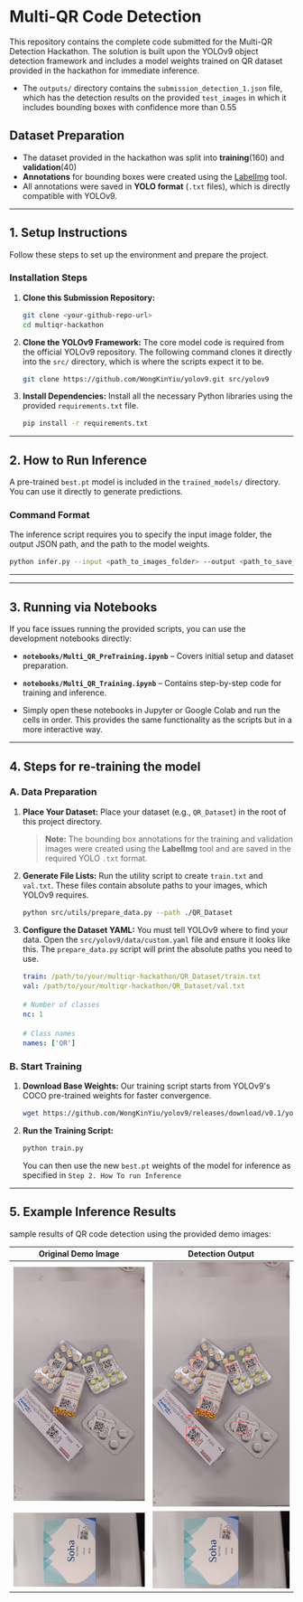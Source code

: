 # Multi-QR Code Detection 

This repository contains the complete code submitted for the Multi-QR Detection Hackathon. The solution is built upon the YOLOv9 object detection framework and includes a model weights trained on QR dataset provided in the hackathon for immediate inference.

* The `outputs/` directory contains the `submission_detection_1.json` file, which has the detection results on the provided `test_images` in which it includes bounding boxes with confidence more than 0.55
  
## Dataset Preparation

- The dataset provided in the hackathon was split into **training**(160) and **validation**(40) 
- **Annotations** for bounding boxes were created using the [LabelImg](https://pypi.org/project/labelImg/) tool.  
- All annotations were saved in **YOLO format** (`.txt` files), which is directly compatible with YOLOv9.  
---

## 1. Setup Instructions

Follow these steps to set up the environment and prepare the project.


### Installation Steps

1.  **Clone this Submission Repository:**
    ```bash
    git clone <your-github-repo-url>
    cd multiqr-hackathon
    ```

2.  **Clone the YOLOv9 Framework:**
    The core model code is required from the official YOLOv9 repository. The following command clones it directly into the `src/` directory, which is where the scripts expect it to be.
    ```bash
    git clone https://github.com/WongKinYiu/yolov9.git src/yolov9
    ```

3.  **Install Dependencies:**
    Install all the necessary Python libraries using the provided `requirements.txt` file.
    ```bash
    pip install -r requirements.txt
    ```

---

## 2. How to Run Inference 

A pre-trained `best.pt` model is included in the `trained_models/` directory. You can use it directly to generate predictions.

### Command Format
The inference script requires you to specify the input image folder, the output JSON path, and the path to the model weights.
```bash
python infer.py --input <path_to_images_folder> --output <path_to_save_json> --weights <path_to_model.pt>
```
---
---

## 3. Running via Notebooks 

If you face issues running the provided scripts, you can use the development notebooks directly:

- **`notebooks/Multi_QR_PreTraining.ipynb`** – Covers initial setup and dataset preparation.  
- **`notebooks/Multi_QR_Training.ipynb`** – Contains step-by-step code for training and inference.  

- Simply open these notebooks in Jupyter or Google Colab and run the cells in order. This provides the same functionality as the scripts but in a more interactive way.
---

## 4. Steps for re-training the model

### A. Data Preparation

1.  **Place Your Dataset:**
    Place your dataset (e.g., `QR_Dataset`) in the root of this project directory.
    > **Note:** The bounding box annotations for the training and validation images were created using the **LabelImg** tool and are saved in the required YOLO `.txt` format.

2.  **Generate File Lists:**
    Run the utility script to create `train.txt` and `val.txt`. These files contain absolute paths to your images, which YOLOv9 requires.
    ```bash
    python src/utils/prepare_data.py --path ./QR_Dataset
    ```

3.  **Configure the Dataset YAML:**
    You must tell YOLOv9 where to find your data. Open the `src/yolov9/data/custom.yaml` file and ensure it looks like this. The `prepare_data.py` script will print the absolute paths you need to use.

    ```yaml
    train: /path/to/your/multiqr-hackathon/QR_Dataset/train.txt
    val: /path/to/your/multiqr-hackathon/QR_Dataset/val.txt
    
    # Number of classes
    nc: 1

    # Class names
    names: ['QR']
    ```

### B. Start Training

1.  **Download Base Weights:**
    Our training script starts from YOLOv9's COCO pre-trained weights for faster convergence.
    ```bash
    wget https://github.com/WongKinYiu/yolov9/releases/download/v0.1/yolov9-s.pt -P src/yolov9/
    ```

2.  **Run the Training Script:**
    ```bash
    python train.py
    ```
    You can then use the new `best.pt` weights of the model for inference as specified in `Step 2. How To run Inference`

---

## 5. Example Inference Results

sample results of QR code detection using the provided demo images:

| **Original Demo Image** | **Detection Output** |
|--------------------------|-----------------------|
| <img src="data/demo_images/img203.jpg"> | <img src="data/inference_demo_images/img203.jpg"> |
| ![Demo Input](data/demo_images/img202.jpg) | ![Detection Output](data/inference_demo_images/img202.jpg) |
